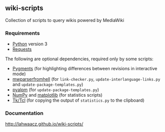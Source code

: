 ## wiki-scripts

Collection of scripts to query wikis powered by MediaWiki

### Requirements

- [Python](https://www.python.org/) version 3
- [Requests](http://python-requests.org)

The following are optional dependencies, required only by some scripts:

- [Pygments](http://pygments.org/) (for highlighting differences between revisions in interactive mode)
- [mwparserfromhell](https://github.com/earwig/mwparserfromhell) (for `link-checker.py`, `update-interlanguage-links.py` and `update-package-templates.py`)
- [pyalpm](https://projects.archlinux.org/users/remy/pyalpm.git/) (for `update-package-templates.py`)
- [NumPy](http://www.numpy.org/) and [matplotlib](http://matplotlib.org/) (for statistics scripts)
- [Tk/Tcl](https://docs.python.org/3.4/library/tk.html) (for copying the output of `statistics.py` to the clipboard)

### Documentation

http://lahwaacz.github.io/wiki-scripts/
